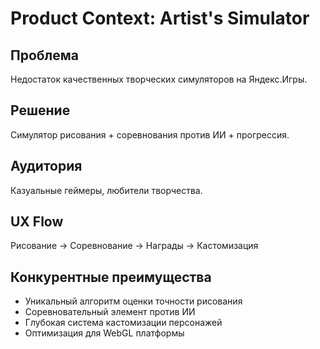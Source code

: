 # Product Context: Artist's Simulator

## Проблема
Недостаток качественных творческих симуляторов на Яндекс.Игры.

## Решение
Симулятор рисования + соревнования против ИИ + прогрессия.

## Аудитория
Казуальные геймеры, любители творчества.

## UX Flow
Рисование → Соревнование → Награды → Кастомизация

## Конкурентные преимущества
- Уникальный алгоритм оценки точности рисования
- Соревновательный элемент против ИИ
- Глубокая система кастомизации персонажей
- Оптимизация для WebGL платформы 